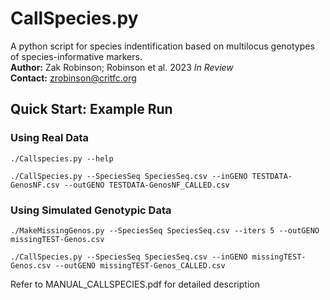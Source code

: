 # CallSpecies.py
A python script for species indentification based on multilocus genotypes of species-informative markers.\
<b>Author:</b> Zak Robinson; Robinson et al. 2023 <i>In Review</i> \
<b>Contact:</b> zrobinson@critfc.org 

## Quick Start: Example Run 

### Using Real Data
```
./Callspecies.py --help 

./CallSpecies.py --SpeciesSeq SpeciesSeq.csv --inGENO TESTDATA-GenosNF.csv --outGENO TESTDATA-GenosNF_CALLED.csv 
```
### Using Simulated Genotypic Data
```
./MakeMissingGenos.py --SpeciesSeq SpeciesSeq.csv --iters 5 --outGENO missingTEST-Genos.csv

./CallSpecies.py --SpeciesSeq SpeciesSeq.csv --inGENO missingTEST-Genos.csv --outGENO missingTEST-Genos_CALLED.csv 
```
Refer to MANUAL_CALLSPECIES.pdf for detailed description

